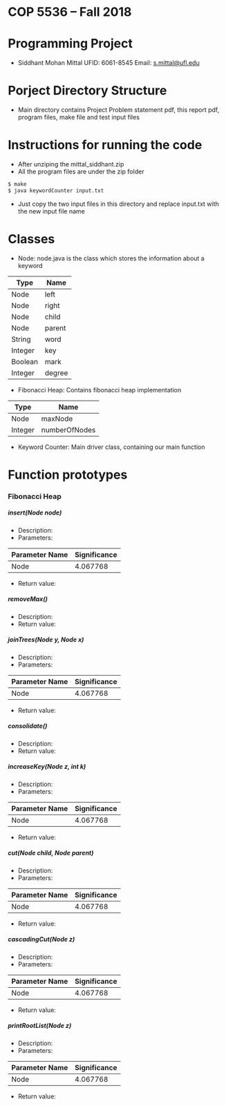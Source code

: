 # COP 5536 – Fall 2018
# Programming Project 

- Siddhant Mohan Mittal UFID: 6061-8545 Email: s.mittal@ufl.edu

# Porject Directory Structure

- Main directory contains Project Problem statement pdf, this report pdf, program files, make file and test input files

# Instructions for running the code

- After unziping the mittal_siddhant.zip  
- All the program files are under the zip folder
```sh
$ make
$ java keywordCounter input.txt
```
- Just copy the two input files in this directory and replace input.txt with the new input file name

# Classes
- Node: node.java is the class which stores the information about a keyword

|  Type| Name |
| ------ | ------ |
|Node  | left |
 | Node |    right |
|   Node  |   child|
 |  Node  |   parent |
 |  String  |    word|
  | Integer     | key |
  | Boolean     |mark|
 |  Integer   |  degree|

- Fibonacci Heap: Contains fibonacci heap implementation

|  Type| Name |
| ------ | ------ |
|Node  | maxNode |
 | Integer |    numberOfNodes |

- Keyword Counter: Main driver class, containing our main function

# Function prototypes
### Fibonacci Heap

##### insert(Node node)
- Description: 
- Parameters: 

| Parameter Name | Significance |
| ------ | ------ |
| Node | 4.067768 |

- Return value: 
##### removeMax()
- Description: 
- Return value: 
##### joinTrees(Node y, Node x)
- Description: 
- Parameters: 

| Parameter Name | Significance |
| ------ | ------ |
| Node | 4.067768 |

- Return value: 
##### consolidate()
- Description: 
- Return value: 

##### increaseKey(Node z, int k)
- Description: 
- Parameters: 

| Parameter Name | Significance |
| ------ | ------ |
| Node | 4.067768 |

- Return value: 

##### cut(Node child, Node parent)
- Description: 
- Parameters: 

| Parameter Name | Significance |
| ------ | ------ |
| Node | 4.067768 |

- Return value: 

##### cascadingCut(Node z)
- Description: 
- Parameters: 

| Parameter Name | Significance |
| ------ | ------ |
| Node | 4.067768 |

- Return value: 

##### printRootList(Node z)
- Description: 
- Parameters: 

| Parameter Name | Significance |
| ------ | ------ |
| Node | 4.067768 |

- Return value: 




